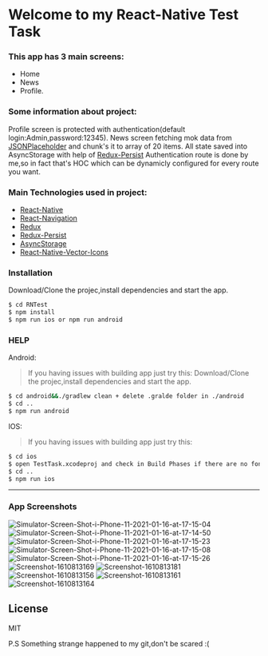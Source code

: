 # Welcome to my React-Native Test Task

### This app has 3 main screens:
* Home
* News
* Profile.

### Some information about project:
Profile screen is protected with authentication(default login:Admin,password:12345).
News screen fetching mok data from [JSONPlaceholder](https://jsonplaceholder.typicode.com) and chunk's it to array of 20 items.
All state saved into AsyncStorage with help of [Redux-Persist](https://github.com/rt2zz/redux-persist#readme)
Authentication route is done by me,so in fact that's HOC which can be dynamicly configured for every route you want.

### Main Technologies used in project:
* [React-Native](https://github.com/facebook/react-native)
* [React-Navigation](https://github.com/react-navigation/react-navigation)
* [Redux](https://github.com/reduxjs/redux)
* [Redux-Persist](https://github.com/rt2zz/redux-persist)
* [AsyncStorage](https://github.com/react-native-async-storage/async-storage)
* [React-Native-Vector-Icons](https://github.com/oblador/react-native-vector-icons)

### Installation
Download/Clone the projec,install dependencies and start the app.
```sh
$ cd RNTest
$ npm install
$ npm run ios or npm run android
```

### HELP
 Android:
 > If you having issues with building app just try this:
 Download/Clone the projec,install dependencies and start the app.
```sh
$ cd android&&./gradlew clean + delete .gralde folder in ./android
$ cd ..
$ npm run android 
```
 IOS:
 > If you having issues with building app just try this:
  ```sh
$ cd ios
$ open TestTask.xcodeproj and check in Build Phases if there are no fonts files in Copy Bundle Resources dropdown
$ cd ..
$ npm run ios
```
----
### App Screenshots 
<img src="https://i.ibb.co/82Sn3c5/Simulator-Screen-Shot-i-Phone-11-2021-01-16-at-17-15-04.png" alt="Simulator-Screen-Shot-i-Phone-11-2021-01-16-at-17-15-04" border="0" />
<img src="https://i.ibb.co/QfN6nXW/Simulator-Screen-Shot-i-Phone-11-2021-01-16-at-17-14-50.png" alt="Simulator-Screen-Shot-i-Phone-11-2021-01-16-at-17-14-50" border="0" />
<img src="https://i.ibb.co/1Zw8sPV/Simulator-Screen-Shot-i-Phone-11-2021-01-16-at-17-15-23.png" alt="Simulator-Screen-Shot-i-Phone-11-2021-01-16-at-17-15-23" border="0" />
<img src="https://i.ibb.co/p3V0Sdx/Simulator-Screen-Shot-i-Phone-11-2021-01-16-at-17-15-08.png" alt="Simulator-Screen-Shot-i-Phone-11-2021-01-16-at-17-15-08" border="0" />
<img src="https://i.ibb.co/CwZhS53/Simulator-Screen-Shot-i-Phone-11-2021-01-16-at-17-15-26.png" alt="Simulator-Screen-Shot-i-Phone-11-2021-01-16-at-17-15-26" border="0" />
<img src="https://i.ibb.co/PCZsx1d/Screenshot-1610813169.png" alt="Screenshot-1610813169" border="0">
<img src="https://i.ibb.co/k5W1H3G/Screenshot-1610813181.png" alt="Screenshot-1610813181" border="0">
<img src="https://i.ibb.co/PG7nZVV/Screenshot-1610813156.png" alt="Screenshot-1610813156" border="0">
<img src="https://i.ibb.co/FByqqpw/Screenshot-1610813161.png" alt="Screenshot-1610813161" border="0">
<img src="https://i.ibb.co/XyBsRc1/Screenshot-1610813164.png" alt="Screenshot-1610813164" border="0">

License
----

MIT

P.S Something strange happened to my git,don't be scared :(
